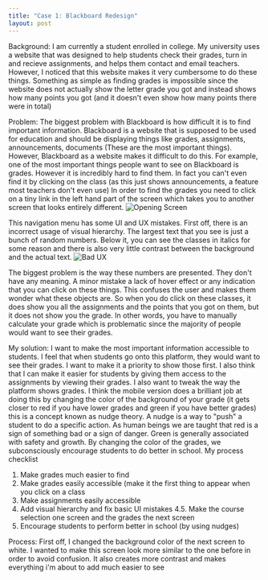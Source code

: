 ```yaml
---
title: "Case 1: Blackboard Redesign"
layout: post
---
```


Background: I am currently a student enrolled in college. My university uses a website that was designed to help students check their grades, turn in and recieve assignments, and helps them contact and email teachers. However, I noticed that this website makes it very cumbersome to do these things. Something as simple as finding grades is impossible since the website does not actually show the letter grade you got and instead shows how many points you got (and it doesn't even show how many points there were in total)


Problem: The biggest problem with Blackboard is how difficult it is to find important information. Blackboard is a website that is supposed to be used for education and should be displaying things like grades, assignments, announcements, documents (These are the most important things). However, Blackboard as a website makes it difficult to do this. For example, one of the most important things
people want to see on Blackboard is grades. However it is incredibly hard to find them. In fact you can't even find it by clicking on the class (as this just shows announcements, a feature most teachers don't even use)
In order to find the grades you need to click on a tiny link in the left hand part of the screen which takes you to another screen that looks entirely different. 
![Opening Screen](https://i.ibb.co/BZfD0Yc/CASESTUDY-PHOTO-1.png)

This navigation menu has some UI and UX mistakes. First off, there is an
incorrect usage of visual hierarchy. The largest text that you see is just a bunch of random numbers. Below it, you can see the classes in italics for some reason and there is also very little contrast between the background and the actual text.
![Bad UX](https://i.ibb.co/pvw5Bgx/CASESTUDY-PHOTO-4.png)

The biggest problem is the way these numbers are presented. They don't have any meaning. A minor mistake a lack of hover effect or any indication that you can click on these things. This confuses the user and makes them wonder what these objects are. So when you do
click on these classes, it does show you all the assignments and the points that you got on them, but it does not show you the grade. In other words, you have to manually calculate your grade which is problematic since the majority of people would want to see their grades.

My solution: I want to make the most important information accessible to students. I feel that when students go onto this platform, they would want to see their grades. I want to make it a priority to show those first. I also think that I can make it easier for
students by giving them access to the assignments by viewing their grades. I also want to tweak the way the platform shows grades. I think the mobile version does a brilliant job at doing this by changing the color of the background of your grade (it gets closer to red if you have lower grades and green if you have better grades)
this is a concept known as nudge theory. A nudge is a way to "push" a student to do a specific action. As human beings we are taught that red is a sign of something bad or a sign of danger. Green is generally associated with safety and growth. By changing the color of the grades, we subconsciously encourage students to do better in school.
My process checklist
1. Make grades much easier to find
2. Make grades easily accessible (make it the first thing to appear when you click on a class
3. Make assignments easily accessible
4. Add visual hierarchy and fix basic UI mistakes
4.5. Make the course selection one screen and the grades the next screen
5. Encourage students to perform better in school (by using nudges)

Process: First off, I changed the background color of the next screen to white. I wanted to make this screen look more similar to the one before in order to avoid confusion. It also creates more contrast and makes everything i'm about to add much easier to see

